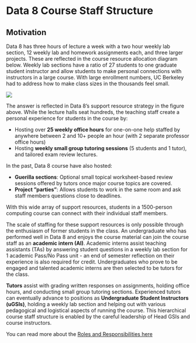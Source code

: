 # Data 8 Course Staff Structure
## Motivation

Data 8 has three hours of lecture a week with a two hour weekly lab section, 12 weekly lab and homework assignments each, and three larger projects. These are reflected in the course resource allocation diagram below. Weekly lab sections have a ratio of 27 students to one graduate student instructor and allow students to make personal connections with instructors in a large course. With large enrollment numbers, UC Berkeley had to address how to make class sizes in the thousands feel small. 

![](https://i.imgur.com/e421NaU.png)


The answer is reflected in Data 8’s support resource strategy in the figure above. While the lecture halls seat hundreds, the teaching staff create a personal experience for students in the course by:

- Hosting over **25 weekly office hours** for one-on-one help staffed by anywhere between 2 and 10+ people an hour (with 2 separate professor office hours)
- Hosting **weekly small group tutoring sessions** (5 students and 1 tutor), and tailored exam review lectures. 

In the past, Data 8 course have also hosted:
- **Guerilla sections**: Optional small topical worksheet-based review sessions offered by tutors once major course topics are covered. 
- **Project ”parties”**: Allows students to work in the same room and ask staff members questions close to deadlines. 

With this wide array of support resources, students in a 1500-person computing course can connect with their individual staff members. 

The scale of staffing for these support resources is only possible through the enthusiasm of former students in the class. An undergraduate who has performed well in Data 8 and enjoys the course material can join the course staff as an **academic intern (AI)**. Academic interns assist teaching assistants (TAs) by answering student questions in a weekly lab section for 1 academic Pass/No Pass unit - an end of semester reflection on their experience is also required for credit. Undergraduates who prove to be engaged and talented academic interns are then selected to be tutors for the class. 

**Tutors** assist with grading written responses on assignments, holding office hours, and conducting small group tutoring sections. Experienced tutors can eventually advance to positions as **Undergraduate Student Instructors (uGSIs)**, holding a weekly lab section and helping out with various pedagogical and logistical aspects of running the course. This hierarchical course staff structure is enabled by the careful leadership of Head GSIs and course instructors.


You can read more about the [Roles and Responsibilities here](roles_data8.md) 
